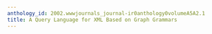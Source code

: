 ```yaml
---
anthology_id: 2002.wwwjournals_journal-ir0anthology0volumeA5A2.1
title: A Query Language for XML Based on Graph Grammars
---
```

